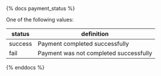 {% docs payment_status %}
	
One of the following values: 

| status         | definition                                       |
|----------------|--------------------------------------------------|
| success        | Payment completed successfully                   |
| fail           | Payment was not completed successfully           |


{% enddocs %}